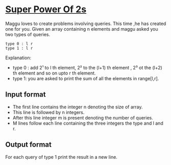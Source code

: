 # [Super Power Of 2s][link]

Maggu loves to create problems involving queries. This time ,he has created one for you.
Given an array containing n elements and maggu asked you two types of queries.

    type 0 : l r
    type 1 : l r

Explanation:

- type 0 : add 2¹ to l th element, 2² to the (l+1) th element , 2³ ot the (l+2) th element and so on upto r th element.
- type 1: you are asked to print the sum of all the elements in range[l,r].

## Input format

- The first line contains the integer n denoting the size of array.
- This line is followed by n integers.
- After this line integer m is present denoting the number of queries.
- M lines follow each line containing the three integers the type and l and r.

## Output format

For each query of type 1 print the result in a new line.

[link]: https://www.hackerearth.com/practice/data-structures/advanced-data-structures/segment-trees/practice-problems/algorithm/super-power-of-2s-2/
